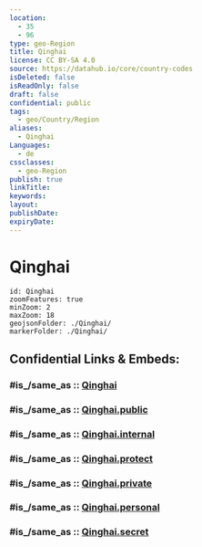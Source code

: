 ```yaml
---
location:
  - 35
  - 96
type: geo-Region
title: Qinghai
license: CC BY-SA 4.0
source: https://datahub.io/core/country-codes
isDeleted: false
isReadOnly: false
draft: false
confidential: public
tags:
  - geo/Country/Region
aliases:
  - Qinghai
Languages:
  - de
cssclasses:
  - geo-Region
publish: true
linkTitle:
keywords:
layout:
publishDate:
expiryDate:
---
```


# Qinghai

```leaflet
id: Qinghai
zoomFeatures: true 
minZoom: 2 
maxZoom: 18
geojsonFolder: ./Qinghai/
markerFolder: ./Qinghai/
```


## Confidential Links & Embeds: 

### #is_/same_as :: [Qinghai](/_Standards/Earth/Continent/Asia/Asia~East/China/provinces~China/Qinghai.md) 

### #is_/same_as :: [Qinghai.public](/_public/Earth/Continent/Asia/Asia~East/China/provinces~China/Qinghai.public.md) 

### #is_/same_as :: [Qinghai.internal](/_internal/Earth/Continent/Asia/Asia~East/China/provinces~China/Qinghai.internal.md) 

### #is_/same_as :: [Qinghai.protect](/_protect/Earth/Continent/Asia/Asia~East/China/provinces~China/Qinghai.protect.md) 

### #is_/same_as :: [Qinghai.private](/_private/Earth/Continent/Asia/Asia~East/China/provinces~China/Qinghai.private.md) 

### #is_/same_as :: [Qinghai.personal](/_personal/Earth/Continent/Asia/Asia~East/China/provinces~China/Qinghai.personal.md) 

### #is_/same_as :: [Qinghai.secret](/_secret/Earth/Continent/Asia/Asia~East/China/provinces~China/Qinghai.secret.md)

